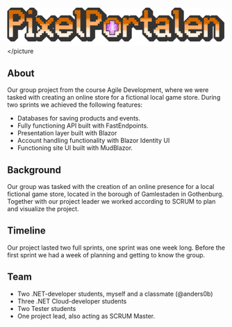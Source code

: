 <picture><img src="PixelPortalen.WebApp/wwwroot/Resources/new-logo.svg" width="500"></picture
## About
Our group project from the course Agile Development, where we were tasked with creating an online store for a fictional local game store. During two sprints we achieved the following features:
- Databases for saving products and events.
- Fully functioning API built with FastEndpoints.
- Presentation layer built with Blazor
- Account handling functionality with Blazor Identity UI
- Functioning site UI built with MudBlazor.
## Background
Our group was tasked with the creation of an online presence for a local fictional game store, located in the borough of Gamlestaden in Gothenburg. Together with our project leader we worked according to SCRUM to plan and visualize the project.

## Timeline
Our project lasted two full sprints, one sprint was one week long. Before the first sprint we had a week of planning and getting to know the group.

## Team
- Two .NET-developer students, myself and a classmate (@anders0b)
- Three .NET Cloud-developer students
- Two Tester students
- One project lead, also acting as SCRUM Master.
